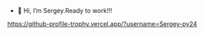 - 👋 Hi, I’m Sergey.Ready to work!!!


https://github-profile-trophy.vercel.app/?username=Sergey-py24
<!---
Sergey-py24/Sergey-py24 is a ✨ special ✨ repository because its `README.md` (this file) appears on your GitHub profile.
You can click the Preview link to take a look at your changes.
--->
